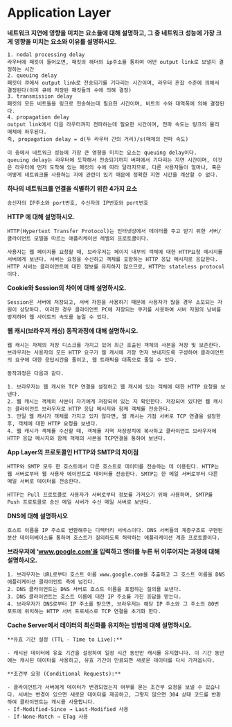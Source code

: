 # Application Layer

**네트워크 지연에 영향을 미치는 요소들에 대해 설명하고, 그 중 네트워크 성능에 가장 크게 영향을 미치는 요소와 이유를 설명하시오.**

    1. nodal processing delay
    라우터에 패킷이 들어오면, 패킷의 헤더의 ip주소를 통하여 어떤 output link로 보낼지 결정하는 시간
    2. queuing delay
    패킷이 큐에서 output link로 전송되기를 기다리는 시간이며, 라우터 혼잡 수준에 의해서 결정된다(이미 큐에 저장된 패킷들의 수에 의해 결정)
    3. transmission delay
    패킷의 모든 비트들을 링크로 전송하는데 필요한 시간이며, 비트의 수와 대역폭에 의해 결정된다.
    4. propagation delay
    output link에서 다음 라우터까지 전파하는데 필요한 시간이며, 전파 속도는 링크의 물리 매체에 좌우된다. 
    즉, propagation delay = d(두 라우터 간의 거리)/s(매체의 전파 속도)
    
    이 중에서 네트워크 성능에 가장 큰 영향을 미치는 요소는 queuing delay이다.
    queuing delay는 라우터에 도착해서 전송되기까지 버퍼에서 기다리는 지연 시간이며, 이것은 라우터에 먼저 도착해 있는 패킷의 수에 따라 달라지므로, 다른 사용자들이 얼마나, 혹은 어떻게 네트워크를 사용하는 지에 관련이 있기 때문에 정확한 지연 시간을 계산할 수 없다.
    
**하나의 네트워크를 연결을 식별하기 위한 4가지 요소**
    
    송신자의 IP주소와 port번호, 수신자의 IP번호와 port번호
    
**HTTP 에 대해 설명하시오.**
    
    HTTP(Hypertext Transfer Protocol)는 인터넷상에서 데이터를 주고 받기 위한 서버/클라이언트 모델을 따르는 애플리케이션 레벨의 프로토콜이다.
    
    사용자는 웹 페이지를 요청할 때, 브라우저는 페이지 내부의 객체에 대한 HTTP요청 메시지를 서버에게 보낸다. 서버는 요청을 수신하고 객체를 포함하는 HTTP 응답 메시지로 응답한다. HTTP 서버는 클라이언트에 대한 정보를 유지하지 않으므로, HTTP는 stateless protocol이다.
    
**Cookie와 Session의 차이에 대해 설명하시오.**
    
    Session은 서버에 저장되고, 서버 자원을 사용하기 때문에 사용자가 많을 경우 소모되는 자원이 상당하다. 이러한 경우 클라이언트 PC에 저장되는 쿠키를 사용하여 서버 자원의 낭비를 방지하며 웹 사이트의 속도를 높일 수 있다.
    
**웹 캐시(브라우저 캐싱) 동작과정에 대해 설명하시오.**
    
    웹 캐시는 자체의 저장 디스크를 가지고 있어 최근 호출된 객체의 사본을 저장 및 보존한다.
    브라우저는 사용자의 모든 HTTP 요구가 웹 캐시에 가장 먼저 보내지도록 구성하여 클라이언트의 요구에 대한 응답시간을 줄이고, 웹 트래픽을 대폭으로 줄일 수 있다.
    
    동작과정은 다음과 같다.
    
    1. 브라우저는 웹 캐시와 TCP 연결을 설정하고 웹 캐시에 있는 객체에 대한 HTTP 요청을 보낸다.
    2. 웹 캐시는 객체의 사본이 자기에게 저장되어 있는 지 확인한다. 저장되어 있다면 웹 캐시는 클라이언트 브라우저로 HTTP 응답 메시지와 함께 객체를 전송한다.
    3. 만일 웹 캐시가 객체를 가지고 있지 않다면, 웹 캐시는 기점 서버로 TCP 연결을 설정한 후, 객체에 대한 HTTP 요청을 보낸다.
    4. 웹 캐시가 객체를 수신할 때, 객체를 지역 저장장치에 복사하고 클라이언트 브라우저에 HTTP 응답 메시지와 함께 객체의 사본을 TCP연결을 통하여 보낸다.
    
**App Layer의 프로토콜인 HTTP와 SMTP의 차이점**
    
    HTTP와 SMTP 모두 한 호스트에서 다른 호스트로 데이터를 전송하는 데 이용된다. HTTP는 웹 서버로부터 웹 사용자 에이전트로 데이터를 전송한다. SMTP는 한 메일 서버로부터 다른 메일 서버로 데이터를 전송한다.
    
    HTTP는 Pull 프로토콜로 사용자가 서버로부터 정보를 가져오기 위해 사용하며, SMTP를 Push 프로토콜로 송신 메일 서버가 수신 메일 서버로 보낸다.
    
**DNS에 대해 설명하시오**

    호스트 이름을 IP 주소로 변환해주는 디렉터리 서비스이다. DNS 서버들의 계층구조로 구현된 분산 데이터베이스를 통하여 호스트가 질의하도록 허락하는 애플리케이션 계층 프로토콜이다.
    
**브라우저에 ‘www.google.com’을 입력하고 엔터를 누른 뒤 이루어지는 과정에 대해 설명하시오.**
    
    1. 브라우저는 URL로부터 호스트 이름 www.google.com을 추출하고 그 호스트 이름을 DNS 애플리케이션 클라이언트 측에 넘긴다.
    2. DNS 클라이언트는 DNS 서버로 호스트 이름을 포함하는 질의를 보낸다.
    3. DNS 클라이언트는 호스트 이름에 대한 IP 주소를 가진 응답을 받는다.
    4. 브라우저가 DNS로부터 IP 주소를 받으면, 브라우저는 해당 IP 주소와 그 주소의 80번 포트에 위치하는 HTTP 서버 프로세스로 TCP 연결을 초기화 한다.
**Cache Server에서 데이터의 최신화를 유지하는 방법에 대해 설명하시오.**

    **유효 기간 설정 (TTL - Time to Live):**

    - 캐시된 데이터에 유효 기간을 설정하여 일정 시간 동안만 캐시를 유지합니다. 이 기간 동안에는 캐시된 데이터를 사용하고, 유효 기간이 만료되면 새로운 데이터를 다시 가져옵니다.

    **조건부 요청 (Conditional Requests):**

    - 클라이언트가 서버에게 데이터가 변경되었는지 여부를 묻는 조건부 요청을 보낼 수 있습니다. 서버는 변경이 있으면 새로운 데이터를 제공하고, 그렇지 않으면 304 상태 코드를 반환하여 클라이언트는 캐시를 사용합니다.
    - If-Modified-Since → Last-Modified 사용
    - If-None-Match → ETag 사용